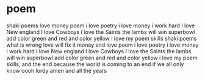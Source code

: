 # poem
shaki poems
love
money 
poem 
i love poetry
i love money
i work hard
I love New england
I love Cowboys
I love the Saints
the lambs will win superbowl
add color green and red
and color yellow
i love my poem skills
shaki poems
what is wrong
love will fix it
money and love
poem 
i love poetry
i love money
i work hard
I love New england
I love Cowboys
I love the Saints
the lambs will win superbowl
add color green and red
and color yellow
i love my poem skills, and the end
because the world is coming to an end
if we all only know
oooh lordy
amen
and all the years
